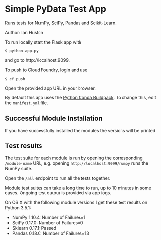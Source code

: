 # Simple PyData Test App

Runs tests for NumPy, SciPy, Pandas and Scikit-Learn.

Author: Ian Huston

To run locally start the Flask app with
```
$ python app.py
```
and go to http://localhost:9099.

To push to Cloud Foundry, login and use
```
$ cf push
```
Open the provided app URL in your browser.

By default this app uses the [Python Conda Buildpack](https://github.com/ihuston/python-conda-buildpack).
To change this, edit the `manifest.yml` file.

## Successful Module Installation
If you have successfully installed the modules the versions will be printed

## Test results
The test suite for each module is run by opening the corresponding `/module-name` URL,
 e.g. opening `http://localhost:9099/numpy` runs the NumPy suite.

Open the `/all` endpoint to run all the tests together.

Module test suites can take a long time to run, up to 10 minutes in some cases.
Ongoing test output is provided via app logs.

On OS X with the following module versions I get these test results on Python 3.5.1:
* NumPy 1.10.4: Number of Failures=1
* SciPy 0.17.0: Number of Failures=0
* Sklearn 0.17.1: Passed
* Pandas 0.18.0: Number of Failures=13
